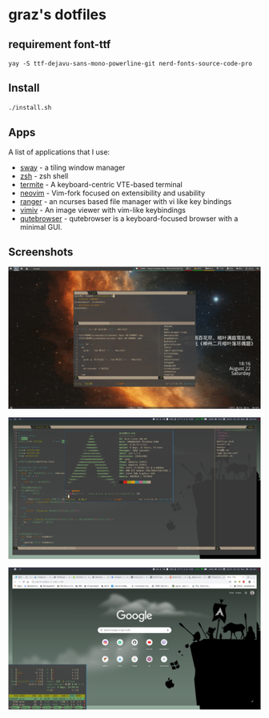 # graz's dotfiles

## requirement font-ttf
```
yay -S ttf-dejavu-sans-mono-powerline-git nerd-fonts-source-code-pro
```

## Install

```sh
./install.sh
```

## Apps

A list of applications that I use:

- [sway](https://swayawm.org/) - a tiling window manager
- [zsh](https://www.zsh.org/) - zsh shell
- [termite](https://github.com/thestinger/termite) - A keyboard-centric VTE-based terminal
- [neovim](https://neovim.io/) - Vim-fork focused on extensibility and usability
- [ranger](https://ranger.github.io/) - an ncurses based file manager with vi like key bindings
- [vimiv](http://karlch.github.io/vimiv/) - An image viewer with vim-like keybindings
- [qutebrowser](https://qutebrowser.org/) - qutebrowser is a keyboard-focused browser with a minimal GUI.

## Screenshots

![Desktop](screenshots/mydesktop.gif)

![SpaceVim](screenshots/screenshot-2019-10-28-164408.png)

![Chromium](screenshots/screenshot-2019-10-28-164518.png)

